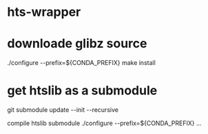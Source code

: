 # hts-wrapper

# downloade glibz source
./configure  --prefix=${CONDA_PREFIX}
make install

# get htslib as a submodule
git submodule update --init --recursive

compile htslib submodule
./configure --prefix=${CONDA_PREFIX} ...

